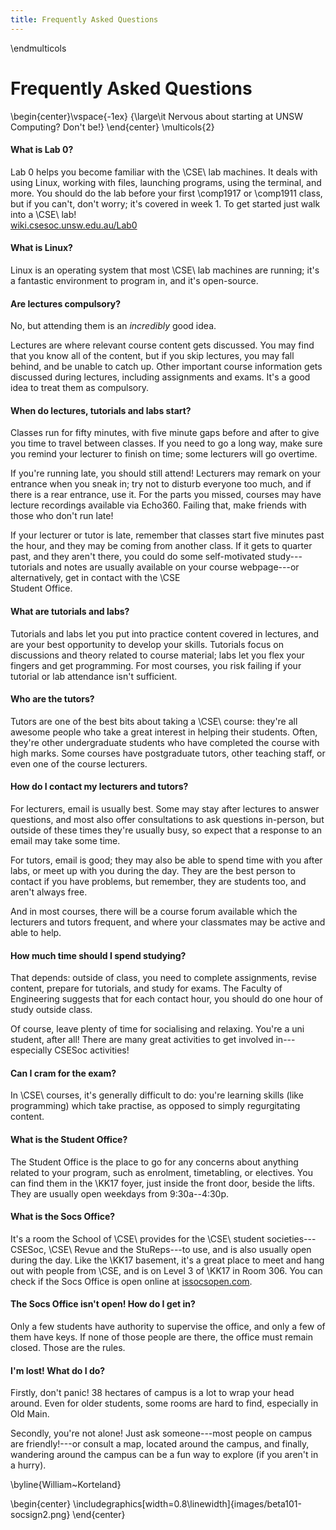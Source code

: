 ```yaml
---
title: Frequently Asked Questions
---
```


\endmulticols

Frequently Asked Questions
==========================

\begin{center}\vspace{-1ex}
{\large\it Nervous about starting at UNSW Computing? Don't be!}
\end{center}
\multicols{2}

#### What is Lab 0? ####

Lab 0 helps you become familiar with the \CSE\ lab machines.  It deals
with using Linux, working with files, launching programs, using the
terminal, and more.  You should do the lab before your first \comp1917
or \comp1911 class, but if you can't, don't worry; it's covered in
week 1.  To get started just walk into a \CSE\ lab!  
[wiki.csesoc.unsw.edu.au/Lab0](https://wiki.csesoc.unsw.edu.au/Lab0)

#### What is Linux? ####

Linux is an operating system that most \CSE\ lab machines are running;
it's a fantastic environment to program in, and it's open-source.

#### Are lectures compulsory? ####

No, but attending them is an _incredibly_ good idea.

Lectures are where relevant course content gets discussed.  You may
find that you know all of the content, but if you skip lectures, you
may fall behind, and be unable to catch up.  Other important course
information gets discussed during lectures, including assignments and
exams.  It's a good idea to treat them as compulsory.

#### When do lectures, tutorials and labs start? ####

Classes run for fifty minutes, with five minute gaps before and after
to give you time to travel between classes.  If you need to go a long
way, make sure you remind your lecturer to finish on time; some
lecturers will go overtime.

If you're running late, you should still attend!  Lecturers may remark
on your entrance when you sneak in; try not to disturb everyone too
much, and if there is a rear entrance, use it.  For the parts you
missed, courses may have lecture recordings available via Echo360.
Failing that, make friends with those who don't run late!

If your lecturer or tutor is late, remember that classes start five
minutes past the hour, and they may be coming from another class.  If
it gets to quarter past, and they aren't there, you could do some
self-motivated study---tutorials and notes are usually available on
your course webpage---or alternatively, get in contact with the \CSE\
Student Office.

#### What are tutorials and labs? ####

Tutorials and labs let you put into practice content covered in
lectures, and are your best opportunity to develop your skills.
Tutorials focus on discussions and theory related to course material;
labs let you flex your fingers and get programming.  For most courses,
you risk failing if your tutorial or lab attendance isn't sufficient.

#### Who are the tutors? ####

Tutors are one of the best bits about taking a \CSE\ course: they're
all awesome people who take a great interest in helping their
students.  Often, they're other undergraduate students who have
completed the course with high marks.  Some courses have postgraduate
tutors, other teaching staff, or even one of the course lecturers.

#### How do I contact my lecturers and tutors? ####

For lecturers, email is usually best.  Some may stay after lectures to
answer questions, and most also offer consultations to ask questions
in-person, but outside of these times they're usually busy, so expect
that a response to an email may take some time.

For tutors, email is good; they may also be able to spend time with
you after labs, or meet up with you during the day.  They are the best
person to contact if you have problems, but remember, they are
students too, and aren't always free.

And in most courses, there will be a course forum available which the
lecturers and tutors frequent, and where your classmates may be active
and able to help.

#### How much time should I spend studying? ####

That depends: outside of class, you need to complete assignments,
revise content, prepare for tutorials, and study for exams.  The
Faculty of Engineering suggests that for each contact hour, you should
do one hour of study outside class.

Of course, leave plenty of time for socialising and relaxing.  You're
a uni student, after all!  There are many great activities to get
involved in---especially CSESoc activities!

#### Can I cram for the exam? ####

In \CSE\ courses, it's generally difficult to do: you're learning
skills (like programming) which take practise, as opposed to simply
regurgitating content.

#### What is the Student Office? ####

The Student Office is the place to go for any concerns about anything
related to your program, such as enrolment, timetabling, or electives.
You can find them in the \KK17 foyer, just inside the front door, beside
the lifts.  They are usually open weekdays from 9:30a--4:30p.

#### What is the Socs Office? ####

It's a room the School of \CSE\ provides for the \CSE\ student
societies---CSESoc, \CSE\ Revue and the StuReps---to use, and is also
usually open during the day.  Like the \KK17 basement, it's a great
place to meet and hang out with people from \CSE, and is on Level 3 of
\KK17 in Room 306.  You can check if the Socs Office is open online at
[issocsopen.com][issocsopen].

[issocsopen]: http://issocsopen.com/

#### The Socs Office isn't open! How do I get in? ###

Only a few students have authority to supervise the office, and only a
few of them have keys.  If none of those people are there, the office
must remain closed.  Those are the rules.

#### I'm lost! What do I do? ####

Firstly, don't panic!  38 hectares of campus is a lot to wrap your
head around.  Even for older students, some rooms are hard to find,
especially in Old Main.

Secondly, you're not alone!  Just ask someone---most people on campus
are friendly!---or consult a map, located around the campus, and
finally, wandering around the campus can be a fun way to explore (if
you aren't in a hurry).

\byline{William~Korteland}

\begin{center}
\includegraphics[width=0.8\linewidth]{images/beta101-socsign2.png}
\end{center}
